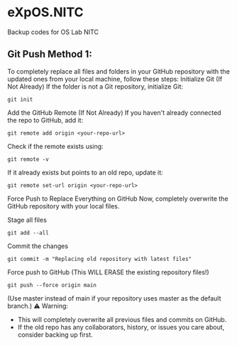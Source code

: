 # eXpOS.NITC
Backup codes for OS Lab NITC

## Git Push Method 1:
To completely replace all files and folders in your GitHub repository with the updated ones from your local machine, follow these steps:
Initialize Git (If Not Already)
If the folder is not a Git repository, initialize Git:
```
git init
```
Add the GitHub Remote (If Not Already)
If you haven't already connected the repo to GitHub, add it:
```
git remote add origin <your-repo-url>
```
Check if the remote exists using:
```
git remote -v
```
If it already exists but points to an old repo, update it:
```
git remote set-url origin <your-repo-url>
```
Force Push to Replace Everything on GitHub
Now, completely overwrite the GitHub repository with your local files.

Stage all files
```
git add --all
```
Commit the changes
```
git commit -m "Replacing old repository with latest files"
```
Force push to GitHub (This WILL ERASE the existing repository files!)
```
git push --force origin main
```
(Use master instead of main if your repository uses master as the default branch.)
⚠️ Warning:
- This will completely overwrite all previous files and commits on GitHub.
- If the old repo has any collaborators, history, or issues you care about, consider backing up first.
